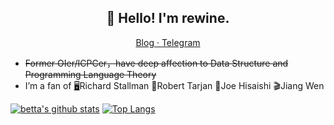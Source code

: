 <h2 align="center">👋 Hello! I'm rewine.</h2>
<p align="center">
  <a href="https://wineee.github.io">
  Blog · 
  </a>
  <a href="https://t.me/rewine">
  Telegram
  </a>
</p>

- ~~Former OIer/ICPCer，have deep affection to Data Structure and Programming Language Theory~~
- I’m a fan of [🖥️](https://fsfs-zh.readthedocs.io)Richard Stallman  🚀Robert Tarjan  🎵Joe Hisaishi 🎬Jiang Wen


<!--
**wineee/wineee** is a ✨ _special_ ✨ repository because its `README.md` (this file) appears on your GitHub profile.

Here are some ideas to get you started:

- 🔭 I’m currently working on ...
- 🌱 I’m currently learning ...
- 👯 I’m looking to collaborate on ...
- 🤔 I’m looking for help with ...
- 💬 Ask me about ...
- 📫 How to reach me: ...
- 😄 Pronouns: ...
- ⚡ Fun fact: ...
-->

[![betta's github stats](https://github-readme-stats.vercel.app/api?username=wineee&show_icons=true&line_height=21&show_icons=true&theme=vue)](https://github.com/anuraghazra/github-readme-stats)
[![Top Langs](https://github-readme-stats.vercel.app/api/top-langs/?username=wineee&show_icons=true&layout=compact&theme=vue&exclude_repo=wineee.github.io,DMarked&hide=Makefile)](https://github.com/anuraghazra/github-readme-stats)
